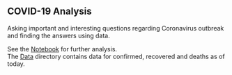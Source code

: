 ## COVID-19 Analysis

Asking important and interesting questions regarding Coronavirus outbreak and finding the answers using data.

See the [Notebook](https://github.com/akashadhikari/covid19_analysis/blob/master/covid_19.ipynb) for further analysis.  
The [Data](https://github.com/akashadhikari/covid19_analysis/tree/master/data) directory contains data for confirmed, recovered and deaths as of today.
